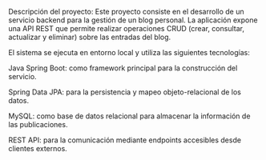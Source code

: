 Descripción del proyecto:
Este proyecto consiste en el desarrollo de un servicio backend para la gestión de un blog personal. La aplicación expone una API REST que permite realizar operaciones CRUD (crear, consultar, actualizar y eliminar) sobre las entradas del blog.

El sistema se ejecuta en entorno local y utiliza las siguientes tecnologías:

Java Spring Boot: como framework principal para la construcción del servicio.

Spring Data JPA: para la persistencia y mapeo objeto-relacional de los datos.

MySQL: como base de datos relacional para almacenar la información de las publicaciones.

REST API: para la comunicación mediante endpoints accesibles desde clientes externos.
